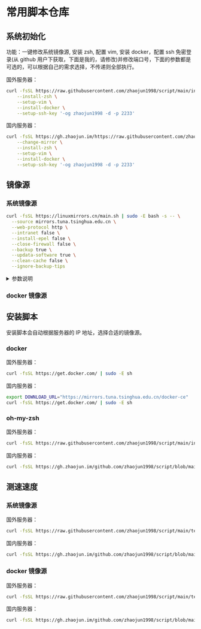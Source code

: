 # 常用脚本仓库

<!--ts-->

<!--te-->

## 系统初始化

功能：一键修改系统镜像源, 安装 zsh, 配置 vim, 安装 docker，配置 ssh 免密登录(从 github 用户下获取，下面是我的，请修改)并修改端口号，下面的参数都是可选的，可以根据自己的需求选择，不传递则全部执行。

国外服务器：
```bash
curl -fsSL https://raw.githubusercontent.com/zhaojun1998/script/main/init.sh | bash -s -- \
    --install-zsh \
    --setup-vim \
    --install-docker \
    --setup-ssh-key '-og zhaojun1998 -d -p 2233'
```

国内服务器：
```bash
curl -fsSL https://gh.zhaojun.im/https://raw.githubusercontent.com/zhaojun1998/script/main/init.sh | bash -s -- \
    --change-mirror \
    --install-zsh \
    --setup-vim \
    --install-docker \
    --setup-ssh-key '-og zhaojun1998 -d -p 2233'
```

## 镜像源

### 系统镜像源

```bash
curl -fsSL https://linuxmirrors.cn/main.sh | sudo -E bash -s -- \
  --source mirrors.tuna.tsinghua.edu.cn \
  --web-protocol http \
  --intranet false \
  --install-epel false \
  --close-firewall false \
  --backup true \
  --updata-software true \
  --clean-cache false \
  --ignore-backup-tips
```

<details><summary>参数说明</summary>
<p>

| 名称                   | 含义                                            | 选项值            |
| ---------------------- | ----------------------------------------------- | ----------------- |
| `--source`             | 指定软件源地址                                  | 地址              |
| `--source-security`    | 指定 debian 的 security 软件源地址              | 地址              |
| `--source-vault`       | 指定 centos/almalinux 的 vault 软件源地址       | 地址              |
| `--branch`             | 指定软件源分支(路径)                            | 分支名            |
| `--branch-security`    | 指定 debian 的 security 软件源分支(路径)        | 分支名            |
| `--branch-vault`       | 指定 centos/almalinux 的 vault 软件源分支(路径) | 分支名            |
| `--abroad`             | 使用海外软件源                                  | 无                |
| `--abroad`             | 使用中国大陆教育网软件源                        | 无                |
| `--web-protocol`       | 指定 WEB 协议                                   | `http` 或 `https` |
| `--intranet`           | 优先使用内网地址                                | `true` 或 `false` |
| `--install-epel`       | 安装 EPEL 附加软件包                            | `true` 或 `false` |
| `--only-epel`          | 仅更换 EPEL 软件源模式                          | 无                |
| `--close-firewall`     | 关闭防火墙                                      | `true` 或 `false` |
| `--backup`             | 备份原有软件源                                  | `true` 或 `false` |
| `--ignore-backup-tips` | 忽略覆盖备份提示（即不覆盖备份）                | 无                |
| `--updata-software`    | 更新软件包                                      | `true` 或 `false` |
| `--clean-cache`        | 清理下载缓存                                    | `true` 或 `false` |
| `--print-diff`         | 打印源文件修改前后差异                          | `true` 或 `false` |
| `--help`               | 查看帮助菜单                                    | 无                |

</p>
</details>

### docker 镜像源

## 安装脚本

安装脚本会自动根据服务器的 IP 地址，选择合适的镜像源。

### docker

国外服务器：
```bash
curl -fsSL https://get.docker.com/ | sudo -E sh
```

国内服务器：
```bash
export DOWNLOAD_URL="https://mirrors.tuna.tsinghua.edu.cn/docker-ce"
curl -fsSL https://get.docker.com/ | sudo -E sh
```

### oh-my-zsh

国外服务器：
```bash
curl -fsSL https://raw.githubusercontent.com/zhaojun1998/script/main/install/zsh.sh | bash
```

国内服务器：
```bash
curl -fsSL https://gh.zhaojun.im/github.com/zhaojun1998/script/blob/main/install/zsh.sh | bash
```

## 测速速度

### 系统镜像源

国外服务器：
```bash
curl -fsSL https://raw.githubusercontent.com/zhaojun1998/script/main/test/docker_hub_speed_test.sh | bash
```

国内服务器：
```bash
curl -fsSL https://gh.zhaojun.im/github.com/zhaojun1998/script/blob/main/test/docker_hub_speed_test.sh | bash
```

### docker 镜像源

国外服务器：
```bash
curl -fsSL https://raw.githubusercontent.com/zhaojun1998/script/main/test/os_repo_speed_test.sh | bash
```

国内服务器：
```bash
curl -fsSL https://gh.zhaojun.im/github.com/zhaojun1998/script/blob/main/test/os_repo_speed_test.sh | bash
```
